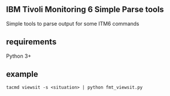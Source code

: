 IBM Tivoli Monitoring 6 Simple Parse tools
---

Simple tools to parse output for some ITM6 commands

requirements
----

Python 3+

example
----

```
tacmd viewsit -s <situation> | python fmt_viewsit.py
```
